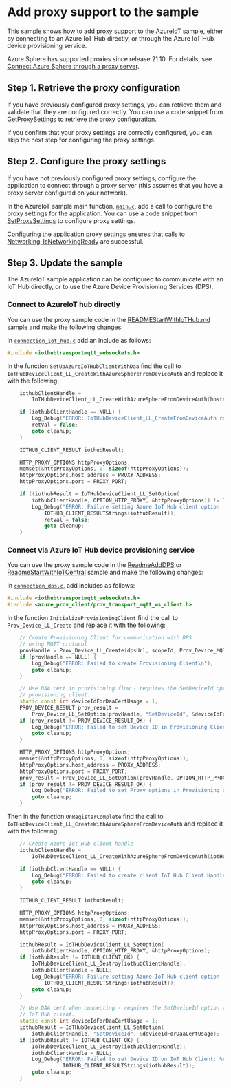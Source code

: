 # Add proxy support to the sample

This sample shows how to add proxy support to the AzureIoT sample, either by connecting to an Azure IoT Hub directly, or through the Azure IoT Hub device provisioning service.

Azure Sphere has supported proxies since release 21.10. For details, see [Connect Azure Sphere through a proxy server](https://learn.microsoft.com/azure-sphere/network/connect-through-a-proxy).

## Step 1. Retrieve the proxy configuration

If you have previously configured proxy settings, you can retrieve them and validate that they are configured correctly. You can use a code snippet from [GetProxySettings](https://github.com/Azure/azure-sphere-samples/tree/main/CodeSnippets/Networking/Proxy/GetProxySettings) to retrieve the proxy configuration.

If you confirm that your proxy settings are correctly configured, you can skip the next step for configuring the proxy settings.

## Step 2. Configure the proxy settings

If you have not previously configured proxy settings, configure the application to connect through a proxy server (this assumes that you have a proxy server configured on your network).

In the AzureIoT sample main function, [`main.c`](./Common/main.c), add a call to configure the proxy settings for the application. You can use a code snippet from [SetProxySettings](https://github.com/Azure/azure-sphere-samples/tree/main/CodeSnippets/Networking/Proxy/SetProxySettings) to configure proxy settings.

Configuring the application proxy settings ensures that calls to [Networking_IsNetworkingReady](https://learn.microsoft.com/azure-sphere/reference/applibs-reference/applibs-networking/function-networking-isnetworkingready) are successful.

## Step 3. Update the sample

The AzureIoT sample application can be configured to communicate with an IoT Hub directly, or to use the Azure Device Provisioning Services (DPS).

### Connect to AzureIoT hub directly

You can use the proxy sample code in the [READMEStartWithIoTHub.md](./READMEStartWithIoTHub.md) sample and make the following changes:

In [`connection_iot_hub.c`](./IoTHub/connection_iot_hub.c) add an include as follows:

```cpp
#include <iothubtransportmqtt_websockets.h>
```

In the function `SetUpAzureIoTHubClientWithDaa` find the call to `IoTHubDeviceClient_LL_CreateWithAzureSphereFromDeviceAuth` and replace it with the following:

```cpp
    iothubClientHandle =
        IoTHubDeviceClient_LL_CreateWithAzureSphereFromDeviceAuth(hostname, MQTT_WebSocket_Protocol);

    if (iothubClientHandle == NULL) {
        Log_Debug("ERROR: IoTHubDeviceClient_LL_CreateFromDeviceAuth returned NULL.\n");
        retVal = false;
        goto cleanup;
    }

    IOTHUB_CLIENT_RESULT iothubResult;

    HTTP_PROXY_OPTIONS httpProxyOptions;
    memset(&httpProxyOptions, 0, sizeof(httpProxyOptions));
    httpProxyOptions.host_address = PROXY_ADDRESS;
    httpProxyOptions.port = PROXY_PORT;

    if ((iothubResult = IoTHubDeviceClient_LL_SetOption(
        iothubClientHandle, OPTION_HTTP_PROXY, &httpProxyOptions)) != IOTHUB_CLIENT_OK) {
        Log_Debug("ERROR: Failure setting Azure IoT Hub client option  \"OPTION_HTTP_PROXY\": %s\n",
            IOTHUB_CLIENT_RESULTStrings(iothubResult));
            retVal = false;
            goto cleanup;
    }
```

### Connect via Azure IoT Hub device provisioning service

You can use the proxy sample code in the [ReadmeAddDPS](ReadmeAddDPS.md) or [ReadmeStartWithIoTCentral](ReadmeStartWithIoTCentral.md) sample and make the following changes:

In [`connection_dps.c`](./DPS/connection_dps.c), add includes as follows:

```cpp
#include <iothubtransportmqtt_websockets.h>
#include <azure_prov_client/prov_transport_mqtt_ws_client.h>
```

In the function `InitializeProvisioningClient` find the call to `Prov_Device_LL_Create` and replace it with the following:

```cpp
    // Create Provisioning Client for communication with DPS
    // using MQTT protocol
    provHandle = Prov_Device_LL_Create(dpsUrl, scopeId, Prov_Device_MQTT_WS_Protocol);
    if (provHandle == NULL) {
        Log_Debug("ERROR: Failed to create Provisioning Client\n");
        goto cleanup;
    }

    // Use DAA cert in provisioning flow - requires the SetDeviceId option to be set on the
    // provisioning client.
    static const int deviceIdForDaaCertUsage = 1;
    PROV_DEVICE_RESULT prov_result =
        Prov_Device_LL_SetOption(provHandle, "SetDeviceId", &deviceIdForDaaCertUsage);
    if (prov_result != PROV_DEVICE_RESULT_OK) {
        Log_Debug("ERROR: Failed to set Device ID in Provisioning Client\n");
        goto cleanup;
    }

    HTTP_PROXY_OPTIONS httpProxyOptions;
    memset(&httpProxyOptions, 0, sizeof(httpProxyOptions));
    httpProxyOptions.host_address = PROXY_ADDRESS;
    httpProxyOptions.port = PROXY_PORT;
    prov_result = Prov_Device_LL_SetOption(provHandle, OPTION_HTTP_PROXY, &httpProxyOptions);
    if (prov_result != PROV_DEVICE_RESULT_OK) {
        Log_Debug("ERROR: Failed to set Proxy options in Provisioning Client\n");
        goto cleanup;
    }
```

Then in the function `OnRegisterComplete` find the call to `IoTHubDeviceClient_LL_CreateWithAzureSphereFromDeviceAuth` and replace it with the following:

```cpp
    // Create Azure Iot Hub client handle
    iothubClientHandle =
        IoTHubDeviceClient_LL_CreateWithAzureSphereFromDeviceAuth(iotHubUri, MQTT_WebSocket_Protocol);

    if (iothubClientHandle == NULL) {
        Log_Debug("ERROR: Failed to create client IoT Hub Client Handle\n");
        goto cleanup;
    }

    IOTHUB_CLIENT_RESULT iothubResult;

    HTTP_PROXY_OPTIONS httpProxyOptions;
    memset(&httpProxyOptions, 0, sizeof(httpProxyOptions));
    httpProxyOptions.host_address = PROXY_ADDRESS;
    httpProxyOptions.port = PROXY_PORT;

    iothubResult = IoTHubDeviceClient_LL_SetOption(
        iothubClientHandle, OPTION_HTTP_PROXY, &httpProxyOptions);
    if (iothubResult != IOTHUB_CLIENT_OK) {
        IoTHubDeviceClient_LL_Destroy(iothubClientHandle);
        iothubClientHandle = NULL;
        Log_Debug("ERROR: Failure setting Azure IoT Hub client option  \"OPTION_HTTP_PROXY\": %s\n",
            IOTHUB_CLIENT_RESULTStrings(iothubResult));
        goto cleanup;
    }

    // Use DAA cert when connecting - requires the SetDeviceId option to be set on the
    // IoT Hub client.
    static const int deviceIdForDaaCertUsage = 1;
    iothubResult = IoTHubDeviceClient_LL_SetOption(
        iothubClientHandle, "SetDeviceId", &deviceIdForDaaCertUsage);
    if (iothubResult != IOTHUB_CLIENT_OK) {
        IoTHubDeviceClient_LL_Destroy(iothubClientHandle);
        iothubClientHandle = NULL;
        Log_Debug("ERROR: Failed to set Device ID on IoT Hub Client: %s\n",
                  IOTHUB_CLIENT_RESULTStrings(iothubResult));
        goto cleanup;
    }
```
